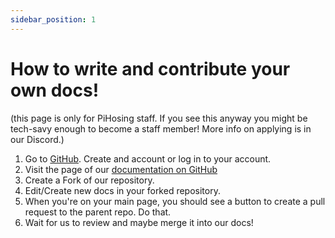 ```yaml
---
sidebar_position: 1
---
```


# How to write and contribute your own docs!
(this page is only for PiHosing staff. If you see this anyway you might be tech-savy enough to become a staff member! More info on applying is in our Discord.)

1. Go to [GitHub](https://github.com). Create and account or log in to your account.
2. Visit the page of our [documentation on GitHub](https://github.com/PiHosting-cloud/docs)
3. Create a Fork of our repository.
4. Edit/Create new docs in your forked repository.
5. When you're on your main page, you should see a button to create a pull request to the parent repo. Do that.
6. Wait for us to review and maybe merge it into our docs!
